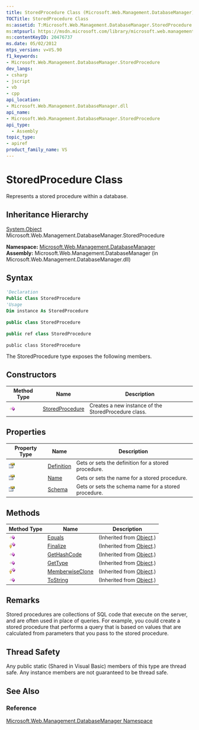 ```yaml
---
title: StoredProcedure Class (Microsoft.Web.Management.DatabaseManager)
TOCTitle: StoredProcedure Class
ms:assetid: T:Microsoft.Web.Management.DatabaseManager.StoredProcedure
ms:mtpsurl: https://msdn.microsoft.com/library/microsoft.web.management.databasemanager.storedprocedure(v=VS.90)
ms:contentKeyID: 20476737
ms.date: 05/02/2012
mtps_version: v=VS.90
f1_keywords:
- Microsoft.Web.Management.DatabaseManager.StoredProcedure
dev_langs:
- csharp
- jscript
- vb
- cpp
api_location:
- Microsoft.Web.Management.DatabaseManager.dll
api_name:
- Microsoft.Web.Management.DatabaseManager.StoredProcedure
api_type:
  - Assembly
topic_type:
- apiref
product_family_name: VS
---
```


# StoredProcedure Class

Represents a stored procedure within a database.

## Inheritance Hierarchy

[System.Object](https://msdn.microsoft.com/library/e5kfa45b)  
  Microsoft.Web.Management.DatabaseManager.StoredProcedure  

**Namespace:**  [Microsoft.Web.Management.DatabaseManager](microsoft-web-management-databasemanager-namespace.md)  
**Assembly:**  Microsoft.Web.Management.DatabaseManager (in Microsoft.Web.Management.DatabaseManager.dll)

## Syntax

```vb
'Declaration
Public Class StoredProcedure
'Usage
Dim instance As StoredProcedure
```

```csharp
public class StoredProcedure
```

```cpp
public ref class StoredProcedure
```

```jscript
public class StoredProcedure
```

The StoredProcedure type exposes the following members.

## Constructors

|Method Type|Name|Description|
|--- |--- |--- |
|![Public method](images/Dd566041.pubmethod(en-us,VS.90).gif "Public method")|[StoredProcedure](storedprocedure-constructor-microsoft-web-management-databasemanager.md)|Creates a new instance of the StoredProcedure class.|

## Properties

|Property Type|Name|Description|
|--- |--- |--- |
|![Public property](images/Dd565931.pubproperty(en-us,VS.90).gif "Public property")|[Definition](storedprocedure-definition-property-microsoft-web-management-databasemanager.md)|Gets or sets the definition for a stored procedure.|
|![Public property](images/Dd565931.pubproperty(en-us,VS.90).gif "Public property")|[Name](storedprocedure-name-property-microsoft-web-management-databasemanager.md)|Gets or sets the name for a stored procedure.|
|![Public property](images/Dd565931.pubproperty(en-us,VS.90).gif "Public property")|[Schema](storedprocedure-schema-property-microsoft-web-management-databasemanager.md)|Gets or sets the schema name for a stored procedure.|

## Methods

|Method Type|Name|Description|
|--- |--- |--- |
|![Public method](images/Dd566041.pubmethod(en-us,VS.90).gif "Public method")|[Equals](https://msdn.microsoft.com/library/bsc2ak47)|(Inherited from [Object](https://msdn.microsoft.com/library/e5kfa45b).)|
|![Protected method](images/Dd566041.protmethod(en-us,VS.90).gif "Protected method")|[Finalize](https://msdn.microsoft.com/library/4k87zsw7)|(Inherited from [Object](https://msdn.microsoft.com/library/e5kfa45b).)|
|![Public method](images/Dd566041.pubmethod(en-us,VS.90).gif "Public method")|[GetHashCode](https://msdn.microsoft.com/library/zdee4b3y)|(Inherited from [Object](https://msdn.microsoft.com/library/e5kfa45b).)|
|![Public method](images/Dd566041.pubmethod(en-us,VS.90).gif "Public method")|[GetType](https://msdn.microsoft.com/library/dfwy45w9)|(Inherited from [Object](https://msdn.microsoft.com/library/e5kfa45b).)|
|![Protected method](images/Dd566041.protmethod(en-us,VS.90).gif "Protected method")|[MemberwiseClone](https://msdn.microsoft.com/library/57ctke0a)|(Inherited from [Object](https://msdn.microsoft.com/library/e5kfa45b).)|
|![Public method](images/Dd566041.pubmethod(en-us,VS.90).gif "Public method")|[ToString](https://msdn.microsoft.com/library/7bxwbwt2)|(Inherited from [Object](https://msdn.microsoft.com/library/e5kfa45b).)|

## Remarks

Stored procedures are collections of SQL code that execute on the server, and are often used in place of queries. For example, you could create a stored procedure that performs a query that is based on values that are calculated from parameters that you pass to the stored procedure.

## Thread Safety

Any public static (Shared in Visual Basic) members of this type are thread safe. Any instance members are not guaranteed to be thread safe.

## See Also

### Reference

[Microsoft.Web.Management.DatabaseManager Namespace](microsoft-web-management-databasemanager-namespace.md)
